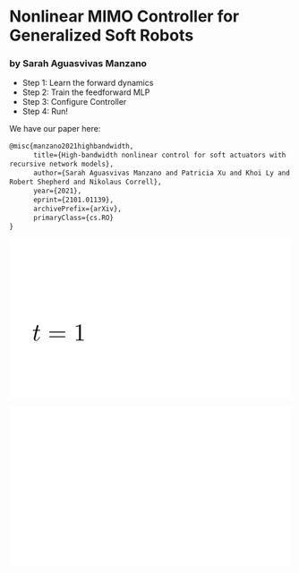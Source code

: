 # Nonlinear MIMO Controller for Generalized Soft Robots
### by Sarah Aguasvivas Manzano

- Step 1: Learn the forward dynamics
- Step 2: Train the feedforward MLP
- Step 3: Configure Controller
- Step 4: Run! 

We have our paper here:

```
@misc{manzano2021highbandwidth,
      title={High-bandwidth nonlinear control for soft actuators with recursive network models}, 
      author={Sarah Aguasvivas Manzano and Patricia Xu and Khoi Ly and Robert Shepherd and Nikolaus Correll},
      year={2021},
      eprint={2101.01139},
      archivePrefix={arXiv},
      primaryClass={cs.RO}
}
```
![alt text](https://github.com/sarahaguasvivas/nlsoft/blob/master/docs/neural_network_architecture.gif "Neural Network Architecture")


![alt text](https://github.com/sarahaguasvivas/nlsoft/blob/master/docs/system_description.gif "Description of the System")
